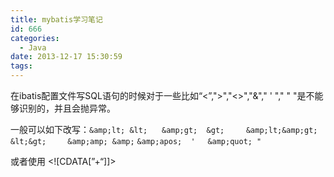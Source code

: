 ```yaml
---
title: mybatis学习笔记
id: 666
categories:
  - Java
date: 2013-12-17 15:30:59
tags:
---
```


在ibatis配置文件写SQL语句的时候对于一些比如“&lt;”,"&gt;","&lt;&gt;","&amp;"," ' "," " "是不能够识别的，并且会抛异常。

一般可以如下改写：`&amp;lt; &lt; `    `&amp;gt;  &gt; `       `&amp;lt;&amp;gt; &lt;&gt; `     ` &amp;amp; &amp;` `&amp;apos;  '`     `&amp;quot; "`

或者使用 &lt;![CDATA[”+“]]&gt;